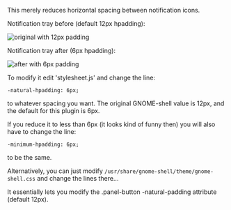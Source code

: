 This merely reduces horizontal spacing between notification icons.

Notification tray before (default 12px hpadding):

![original with 12px padding](http://1.bp.blogspot.com/-Kdw2lhWlwxg/T4fGBVeSycI/AAAAAAAABUk/YuPbxK_HGAw/s320/notification_tray_original.png "Original, 12px padding")

Notification tray after (6px hpadding):

![after with 6px padding](http://1.bp.blogspot.com/-k61-1F47Ylk/T4fHW1SgdtI/AAAAAAAABUw/ovl51ORLZ0g/s320/notification_tray_after.png "After, 6px padding")

To modify it edit 'stylesheet.js' and change the line:

    -natural-hpadding: 6px;

to whatever spacing you want. The original GNOME-shell value is 12px, and the default for this plugin is 6px.

If you reduce it to less than 6px (it looks kind of funny then) you will also have to change the line:

    -minimum-hpadding: 6px; 

to be the same.


Alternatively, you can just modify `/usr/share/gnome-shell/theme/gnome-shell.css`
 and change the lines there...

It essentially lets you modify the .panel-button -natural-padding attribute (default 12px).
